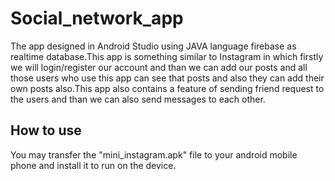 # Social_network_app
The app designed in Android Studio using JAVA language firebase as realtime database.This app is something similar to Instagram in which firstly we will login/register our account and than we can add our posts and all those users who use this app can see that posts and also they can add their own posts also.This app also contains a feature of sending friend request to the users and than we can also send messages to each other.

## How to use
You may transfer the "mini_instagram.apk" file to your android mobile phone and install it to run on the device.

